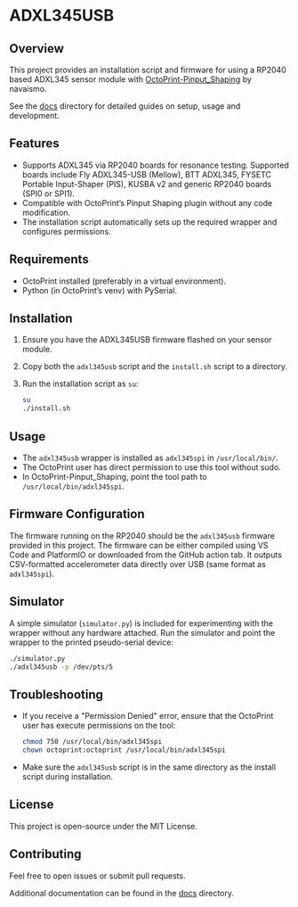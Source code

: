 # ADXL345USB

## Overview

This project provides an installation script and firmware for using a RP2040 based ADXL345 sensor module with [OctoPrint-Pinput\_Shaping](https://github.com/navaismo/Octoprint-Pinput_Shaping) by navaismo.

See the [docs](docs/) directory for detailed guides on setup, usage and development.

## Features

* Supports ADXL345 via RP2040 boards for resonance testing. Supported boards include Fly ADXL345-USB (Mellow), BTT ADXL345, FYSETC Portable Input-Shaper (PIS), KUSBA v2 and generic RP2040 boards (SPI0 or SPI1).
* Compatible with OctoPrint’s Pinput Shaping plugin without any code modification.
* The installation script automatically sets up the required wrapper and configures permissions.

## Requirements

* OctoPrint installed (preferably in a virtual environment).
* Python (in OctoPrint’s venv) with PySerial.

## Installation

1. Ensure you have the ADXL345USB firmware flashed on your sensor module.
2. Copy both the `adxl345usb` script and the `install.sh` script to a directory.
3. Run the installation script as `su`:

   ```bash
   su
   ./install.sh
   ```

## Usage

* The `adxl345usb` wrapper is installed as `adxl345spi` in `/usr/local/bin/`.
* The OctoPrint user has direct permission to use this tool without sudo.
* In OctoPrint-Pinput\_Shaping, point the tool path to `/usr/local/bin/adxl345spi`.

## Firmware Configuration

The firmware running on the RP2040 should be the `adxl345usb` firmware provided in this project. The firmware can be either compiled using VS Code and PlatformIO or downloaded from the GitHub action tab. It outputs CSV-formatted accelerometer data directly over USB (same format as `adxl345spi`).

## Simulator

A simple simulator (`simulator.py`) is included for experimenting with the wrapper without any hardware attached. Run the simulator and point the wrapper to the printed pseudo-serial device:

```bash
./simulator.py
./adxl345usb -p /dev/pts/5
```

## Troubleshooting

* If you receive a "Permission Denied" error, ensure that the OctoPrint user has execute permissions on the tool:

  ```bash
  chmod 750 /usr/local/bin/adxl345spi
  chown octoprint:octoprint /usr/local/bin/adxl345spi
  ```

* Make sure the `adxl345usb` script is in the same directory as the install script during installation.

## License

This project is open-source under the MIT License.

## Contributing

Feel free to open issues or submit pull requests.

Additional documentation can be found in the [docs](docs/) directory.

